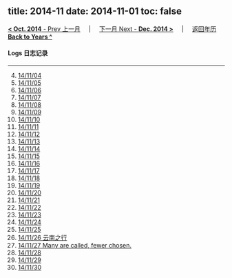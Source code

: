title: 2014-11
date: 2014-11-01
toc: false
---
[**< Oct. 2014** - Prev 上一月](/lifelogs/2014/2014%20Aug~Dec%20Time%20Statistics%20-%20From%20aTimeLogger.html) &nbsp; &nbsp; | &nbsp; &nbsp; [下一月 Next - **Dec. 2014 >**](/lifelogs/2014/12/index.html) &nbsp; &nbsp; |  &nbsp; &nbsp; [返回年历 **Back to Years ^**](/pages/lifelogs/)
<br/>
#### Logs 日志记录
---
4. [14/11/04](/lifelogs/2014/11/d04.html)
5. [14/11/05](/lifelogs/2014/11/d05.html)
6. [14/11/06](/lifelogs/2014/11/d06.html)
7. [14/11/07](/lifelogs/2014/11/d07.html)
8. [14/11/08](/lifelogs/2014/11/d08.html)
9. [14/11/09](/lifelogs/2014/11/d09.html)
10. [14/11/10](/lifelogs/2014/11/d10.html)
11. [14/11/11](/lifelogs/2014/11/d11.html)
12. [14/11/12](/lifelogs/2014/11/d12.html)
13. [14/11/13](/lifelogs/2014/11/d13.html)
14. [14/11/14](/lifelogs/2014/11/d14.html)
15. [14/11/15](/lifelogs/2014/11/d15.html)
16. [14/11/16](/lifelogs/2014/11/d16.html)
17. [14/11/17](/lifelogs/2014/11/d17.html)
18. [14/11/18](/lifelogs/2014/11/d18.html)
19. [14/11/19](/lifelogs/2014/11/d19.html)
20. [14/11/20](/lifelogs/2014/11/d20.html)
21. [14/11/21](/lifelogs/2014/11/d21.html)
22. [14/11/22](/lifelogs/2014/11/d22.html)
23. [14/11/23](/lifelogs/2014/11/d23.html)
24. [14/11/24](/lifelogs/2014/11/d24.html)
25. [14/11/25](/lifelogs/2014/11/d25.html)
26. [14/11/26 云南之行](/lifelogs/2014/11/d26.html)
27. [14/11/27 Many are called, fewer chosen.](/lifelogs/2014/11/d27.html)
28. [14/11/28](/lifelogs/2014/11/d28.html)
29. [14/11/29](/lifelogs/2014/11/d29.html)
30. [14/11/30](/lifelogs/2014/11/d30.html)

